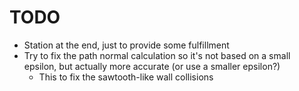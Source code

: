 # TODO
- Station at the end, just to provide some fulfillment
- Try to fix the path normal calculation so it's not based on a small epsilon, but actually more accurate (or use a smaller epsilon?)
  - This to fix the sawtooth-like wall collisions

